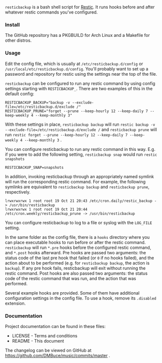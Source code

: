 
`resticbackup` is a bash shell script for [Restic](https://restic.net/).
It runs hooks before and after whatever restic commands you've configured.

### Install

The GitHub repository has a PKGBUILD for Arch Linux and a Makefile for other distros.

### Usage

Edit the config file, which is usually at `/etc/resticbackup.d/config`
or `/usr/local/etc/resticbackup.d/config`.
You'll probably want to set up a password and repository for restic using the settings near the top of the file.

`resticbackup` can be configured to run any restic command by using config settings starting with `RESTICBACKUP_`.
There are two examples of this in the default config:

    RESTICBACKUP_BACKUP="backup -v --exclude-file=/etc/resticbackup.d/exclude /"
    RESTICBACKUP_PRUNE="forget --prune --keep-hourly 12 --keep-daily 7 --keep-weekly 4 --keep-monthly 3"

With these settings in place, `resticbackup backup` will run
`restic backup -v --exclude-file=/etc/resticbackup.d/exclude /`
and `resticbackup prune` will run
`restic forget --prune --keep-hourly 12 --keep-daily 7 --keep-weekly 4 --keep-monthly 3` .

You can configure resticbackup to run any restic command in this way.
E.g. if you were to add the following setting,
`resticbackup snap` would run `restic snapshots`

    RESTICBACKUP_SNAP=snapshots

In addition, invoking resticbackup through an appropriately named symlink
will run the corresponding restic command.
For example, the following symlinks are equivalent to `resticbackup backup`
and `resticbackup prune`, respectively.

    lrwxrwxrwx 1 root root 19 Oct 21 20:43 /etc/cron.daily/restic_backup -> /usr/bin/resticbackup
    lrwxrwxrwx 1 root root 19 Oct 21 20:44 /etc/cron.weekly/resticbackup_prune -> /usr/bin/resticbackup

You can configure resticbackup to log to a file or syslog with the `LOG_FILE` setting.

In the same folder as the config file, there is a `hooks` directory where you can place executable hooks to run before or after the restic command.
`resticbackup` will run `*.pre` hooks before the configured restic command,
and `*.post` hooks afterward.
Pre hooks are passed two arguments: the status code of the last pre hook that failed
(or `0` if no hooks failed),
and the action about to be performed (e.g. for `resticbackup backup`, the action is `backup`).
If any pre hook fails, resticbackup will exit without running the restic command.
Post hooks are also passed two arguments: the status code of the restic command that was run,
and the action that was performed.

Several example hooks are provided. Some of them have additional configuration settings in the config file.
To use a hook, remove its `.disabled` extension.

### Documentation

Project documentation can be found in these files:

* LICENSE - Terms and conditions
* README  - This document

The changelog can be viewed on GitHub at
https://github.com/DMBuce/music/commits/master .

